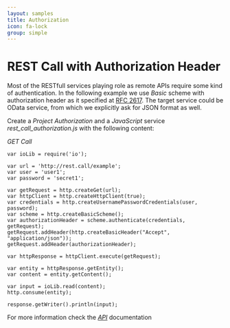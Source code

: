 ```yaml
---
layout: samples
title: Authorization
icon: fa-lock
group: simple
---
```


REST Call with Authorization Header
===

Most of the RESTfull services playing role as remote APIs require some kind of authentication. In the following example we use *Basic* scheme with authorization header as it specified at [RFC 2617](https://www.ietf.org/rfc/rfc2617.txt). The target service could be OData service, from which we explicitly ask for JSON format as well.
 
Create a *Project* *Authorization* and a *JavaScript* service *rest_call_authorization.js* with the following content:

*GET Call*
<pre><code>var ioLib = require('io');

var url = 'http://rest.call/example';
var user = 'user1';
var password = 'secret1';

var getRequest = http.createGet(url);
var httpClient = http.createHttpClient(true);
var credentials = http.createUsernamePasswordCredentials(user, password);    
var scheme = http.createBasicScheme();
var authorizationHeader = scheme.authenticate(credentials, getRequest);
getRequest.addHeader(http.createBasicHeader("Accept", "application/json"));
getRequest.addHeader(authorizationHeader);
    
var httpResponse = httpClient.execute(getRequest);
    
var entity = httpResponse.getEntity();
var content = entity.getContent();
    
var input = ioLib.read(content);
http.consume(entity);

response.getWriter().println(input);
</code></pre>

For more information check the *[API](../help/api.html)* documentation